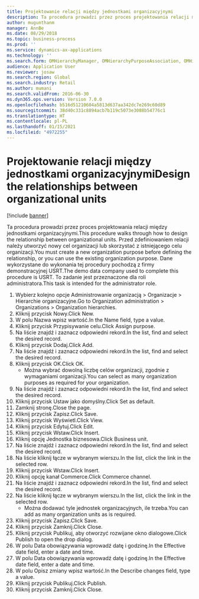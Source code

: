 ```yaml
---
title: Projektowanie relacji między jednostkami organizacyjnymi
description: Ta procedura prowadzi przez proces projektowania relacji między jednostkami organizacyjnymi.
author: mugunthanm
manager: AnnBe
ms.date: 08/29/2018
ms.topic: business-process
ms.prod: ''
ms.service: dynamics-ax-applications
ms.technology: ''
ms.search.form: OMHierarchyManager, OMHierarchyPurposeAssociation, OMHierarchySelection, HierarchyDesigner, OMNodeSelection,  HierarchyPublishAndCloseForm
audience: Application User
ms.reviewer: josaw
ms.search.region: Global
ms.search.industry: Retail
ms.author: mumani
ms.search.validFrom: 2016-06-30
ms.dyn365.ops.version: Version 7.0.0
ms.openlocfilehash: b516d51210604a5813d637aa342dc7e269c60d89
ms.sourcegitcommit: 38d40c331c8894acb7b119c5073e3088b54776c1
ms.translationtype: HT
ms.contentlocale: pl-PL
ms.lasthandoff: 01/15/2021
ms.locfileid: "4972255"
---
```

# <a name="design-the-relationships-between-organizational-units"></a><span data-ttu-id="1e937-103">Projektowanie relacji między jednostkami organizacyjnymi</span><span class="sxs-lookup"><span data-stu-id="1e937-103">Design the relationships between organizational units</span></span>

[!include [banner](../includes/banner.md)]

<span data-ttu-id="1e937-104">Ta procedura prowadzi przez proces projektowania relacji między jednostkami organizacyjnymi.</span><span class="sxs-lookup"><span data-stu-id="1e937-104">This procedure walks through how to design the relationship between organizational units.</span></span> <span data-ttu-id="1e937-105">Przed zdefiniowaniem relacji należy utworzyć nowy cel organizacji lub skorzystać z istniejącego celu organizacji.</span><span class="sxs-lookup"><span data-stu-id="1e937-105">You must create a new organization purpose before defining the relationship, or you can use the existing organization purpose.</span></span> <span data-ttu-id="1e937-106">Dane wykorzystane do wykonania tej procedury pochodzą z firmy demonstracyjnej USRT.</span><span class="sxs-lookup"><span data-stu-id="1e937-106">The demo data company used to complete this procedure is USRT.</span></span> <span data-ttu-id="1e937-107">To zadanie jest przeznaczone dla roli administratora.</span><span class="sxs-lookup"><span data-stu-id="1e937-107">This task is intended for the administrator role.</span></span>

1. <span data-ttu-id="1e937-108">Wybierz kolejno opcje Administrowanie organizacją > Organizacje > Hierarchie organizacyjne.</span><span class="sxs-lookup"><span data-stu-id="1e937-108">Go to Organization administration > Organizations > Organization hierarchies.</span></span>
2. <span data-ttu-id="1e937-109">Kliknij przycisk Nowy.</span><span class="sxs-lookup"><span data-stu-id="1e937-109">Click New.</span></span>
3. <span data-ttu-id="1e937-110">W polu Nazwa wpisz wartość.</span><span class="sxs-lookup"><span data-stu-id="1e937-110">In the Name field, type a value.</span></span>
4. <span data-ttu-id="1e937-111">Kliknij przycisk Przypisywanie celu.</span><span class="sxs-lookup"><span data-stu-id="1e937-111">Click Assign purpose.</span></span>
5. <span data-ttu-id="1e937-112">Na liście znajdź i zaznacz odpowiedni rekord.</span><span class="sxs-lookup"><span data-stu-id="1e937-112">In the list, find and select the desired record.</span></span>
6. <span data-ttu-id="1e937-113">Kliknij przycisk Dodaj.</span><span class="sxs-lookup"><span data-stu-id="1e937-113">Click Add.</span></span>
7. <span data-ttu-id="1e937-114">Na liście znajdź i zaznacz odpowiedni rekord.</span><span class="sxs-lookup"><span data-stu-id="1e937-114">In the list, find and select the desired record.</span></span>
8. <span data-ttu-id="1e937-115">Kliknij przycisk OK.</span><span class="sxs-lookup"><span data-stu-id="1e937-115">Click OK.</span></span>
    * <span data-ttu-id="1e937-116">Można wybrać dowolną liczbę celów organizacji, zgodnie z wymaganiami organizacji.</span><span class="sxs-lookup"><span data-stu-id="1e937-116">You can select as many organization purposes as required for your organization.</span></span>  
9. <span data-ttu-id="1e937-117">Na liście znajdź i zaznacz odpowiedni rekord.</span><span class="sxs-lookup"><span data-stu-id="1e937-117">In the list, find and select the desired record.</span></span>
10. <span data-ttu-id="1e937-118">Kliknij przycisk Ustaw jako domyślny.</span><span class="sxs-lookup"><span data-stu-id="1e937-118">Click Set as default.</span></span>
11. <span data-ttu-id="1e937-119">Zamknij stronę.</span><span class="sxs-lookup"><span data-stu-id="1e937-119">Close the page.</span></span>
12. <span data-ttu-id="1e937-120">Kliknij przycisk Zapisz.</span><span class="sxs-lookup"><span data-stu-id="1e937-120">Click Save.</span></span>
13. <span data-ttu-id="1e937-121">Kliknij przycisk Wyświetl.</span><span class="sxs-lookup"><span data-stu-id="1e937-121">Click View.</span></span>
14. <span data-ttu-id="1e937-122">Kliknij przycisk Edytuj.</span><span class="sxs-lookup"><span data-stu-id="1e937-122">Click Edit.</span></span>
15. <span data-ttu-id="1e937-123">Kliknij przycisk Wstaw.</span><span class="sxs-lookup"><span data-stu-id="1e937-123">Click Insert.</span></span>
16. <span data-ttu-id="1e937-124">Kliknij opcję Jednostka biznesowa.</span><span class="sxs-lookup"><span data-stu-id="1e937-124">Click Business unit.</span></span>
17. <span data-ttu-id="1e937-125">Na liście znajdź i zaznacz odpowiedni rekord.</span><span class="sxs-lookup"><span data-stu-id="1e937-125">In the list, find and select the desired record.</span></span>
18. <span data-ttu-id="1e937-126">Na liście kliknij łącze w wybranym wierszu.</span><span class="sxs-lookup"><span data-stu-id="1e937-126">In the list, click the link in the selected row.</span></span>
19. <span data-ttu-id="1e937-127">Kliknij przycisk Wstaw.</span><span class="sxs-lookup"><span data-stu-id="1e937-127">Click Insert.</span></span>
20. <span data-ttu-id="1e937-128">Kliknij opcję kanał Commerce.</span><span class="sxs-lookup"><span data-stu-id="1e937-128">Click Commerce channel.</span></span>
21. <span data-ttu-id="1e937-129">Na liście znajdź i zaznacz odpowiedni rekord.</span><span class="sxs-lookup"><span data-stu-id="1e937-129">In the list, find and select the desired record.</span></span>
22. <span data-ttu-id="1e937-130">Na liście kliknij łącze w wybranym wierszu.</span><span class="sxs-lookup"><span data-stu-id="1e937-130">In the list, click the link in the selected row.</span></span>
    * <span data-ttu-id="1e937-131">Można dodawać tyle jednostek organizacyjnych, ile trzeba.</span><span class="sxs-lookup"><span data-stu-id="1e937-131">You can add as many organization units as is required.</span></span>  
23. <span data-ttu-id="1e937-132">Kliknij przycisk Zapisz.</span><span class="sxs-lookup"><span data-stu-id="1e937-132">Click Save.</span></span>
24. <span data-ttu-id="1e937-133">Kliknij przycisk Zamknij.</span><span class="sxs-lookup"><span data-stu-id="1e937-133">Click Close.</span></span>
25. <span data-ttu-id="1e937-134">Kliknij przycisk Publikuj, aby otworzyć rozwijane okno dialogowe.</span><span class="sxs-lookup"><span data-stu-id="1e937-134">Click Publish to open the drop dialog.</span></span>
26. <span data-ttu-id="1e937-135">W polu Data obowiązywania wprowadź datę i godzinę.</span><span class="sxs-lookup"><span data-stu-id="1e937-135">In the Effective date field, enter a date and time.</span></span>
27. <span data-ttu-id="1e937-136">W polu Data obowiązywania wprowadź datę i godzinę.</span><span class="sxs-lookup"><span data-stu-id="1e937-136">In the Effective date field, enter a date and time.</span></span>
28. <span data-ttu-id="1e937-137">W polu Opisz zmiany wpisz wartość.</span><span class="sxs-lookup"><span data-stu-id="1e937-137">In the Describe changes field, type a value.</span></span>
29. <span data-ttu-id="1e937-138">Kliknij przycisk Publikuj.</span><span class="sxs-lookup"><span data-stu-id="1e937-138">Click Publish.</span></span>
30. <span data-ttu-id="1e937-139">Kliknij przycisk Zamknij.</span><span class="sxs-lookup"><span data-stu-id="1e937-139">Click Close.</span></span>

